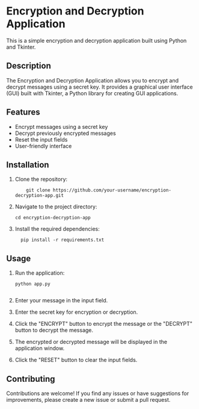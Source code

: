 # Encryption and Decryption Application

This is a simple encryption and decryption application built using Python and Tkinter.

## Description

The Encryption and Decryption Application allows you to encrypt and decrypt messages using a secret key. It provides a graphical user interface (GUI) built with Tkinter, a Python library for creating GUI applications.

## Features

- Encrypt messages using a secret key
- Decrypt previously encrypted messages
- Reset the input fields
- User-friendly interface

## Installation

1. Clone the repository:
   ```shell
       git clone https://github.com/your-username/encryption-decryption-app.git  
2. Navigate to the project directory:
   ```shell
   cd encryption-decryption-app
3. Install the required dependencies:
   ```shell
     pip install -r requirements.txt

## Usage

1. Run the application:
   ```shell
   python app.py


3. Enter your message in the input field.

4. Enter the secret key for encryption or decryption.

5. Click the "ENCRYPT" button to encrypt the message or the "DECRYPT" button to decrypt the message.

6. The encrypted or decrypted message will be displayed in the application window.

7. Click the "RESET" button to clear the input fields.


## Contributing

Contributions are welcome! If you find any issues or have suggestions for improvements, please create a new issue or submit a pull request.

